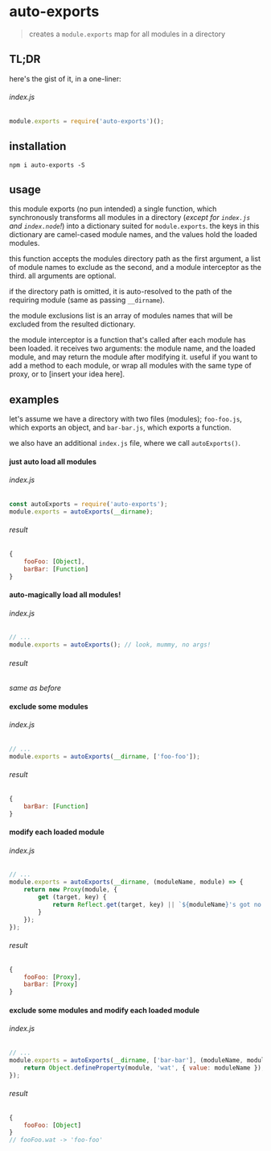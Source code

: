 # auto-exports

> creates a `module.exports` map for all modules in a directory


## TL;DR

here's the gist of it, in a one-liner:

###### index.js

```javascript
module.exports = require('auto-exports')();
```


## installation

```shell
npm i auto-exports -S
```


## usage

this module exports (no pun intended) a single function, which 
synchronously transforms all modules in a directory (*except for 
`index.js` and `index.node`!*) into a dictionary suited for `module.exports`. 
the keys in this dictionary are camel-cased module names, and the values 
hold the loaded modules.

this function accepts the modules directory path as the first argument, 
a list of module names to exclude as the second, and a module interceptor 
as the third. all arguments are optional.

if the directory path is omitted, it is auto-resolved to the path of the 
requiring module (same as passing `__dirname`).

the module exclusions list is an array of modules names that will be 
excluded from the resulted dictionary.

the module interceptor is a function that's called after each module has 
been loaded. it receives two arguments: the module name, and the loaded 
module, and may return the module after modifying it. useful if you want 
to add a method to each module, or wrap all modules with the same type 
of proxy, or to [insert your idea here].


## examples

let's assume we have a directory with two files (modules); `foo-foo.js`, 
which exports an object, and `bar-bar.js`, which exports a function.

we also have an additional `index.js` file, where we call `autoExports()`.


#### just auto load all modules

###### index.js

```javascript
const autoExports = require('auto-exports');
module.exports = autoExports(__dirname);
```

###### result

```javascript
{
    fooFoo: [Object],
    barBar: [Function]
}
```


#### auto-magically load all modules!

###### index.js

```javascript
// ...
module.exports = autoExports(); // look, mummy, no args!
```

###### result

*same as before*


#### exclude some modules

###### index.js

```javascript
// ...
module.exports = autoExports(__dirname, ['foo-foo']);
```

###### result

```javascript
{
    barBar: [Function]
}
```


#### modify each loaded module

###### index.js

```javascript
// ...
module.exports = autoExports(__dirname, (moduleName, module) => {
    return new Proxy(module, {
        get (target, key) {
            return Reflect.get(target, key) || `${moduleName}'s got no ${key}`;
        }
    });
});
```

###### result

```javascript
{
    fooFoo: [Proxy],
    barBar: [Proxy]
}
```


#### exclude some modules and modify each loaded module

###### index.js

```javascript
// ...
module.exports = autoExports(__dirname, ['bar-bar'], (moduleName, module) => {
    return Object.defineProperty(module, 'wat', { value: moduleName });
});
```

###### result

```javascript
{
    fooFoo: [Object]
}
// fooFoo.wat -> 'foo-foo'
```
